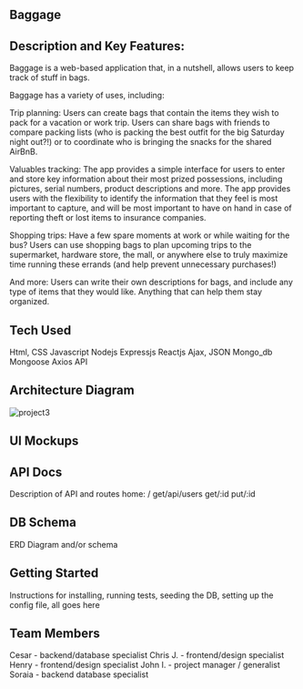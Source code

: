 ## Baggage

## Description and Key Features:
Baggage is a web-based application that, in a nutshell, allows users to keep track of stuff in bags.

Baggage has a variety of uses, including:

Trip planning: Users can create bags that contain the items they wish to pack for a vacation or work trip. Users can share bags with friends to compare packing lists (who is packing the best outfit for the big Saturday night out?!) or to coordinate who is bringing the snacks for the shared AirBnB.

Valuables tracking: The app provides a simple interface for users to enter and store key information about their most prized possessions, including pictures, serial numbers, product descriptions and more. The app provides users with the flexibility to identify the information that they feel is most important to capture, and will be most important to have on hand in case of reporting theft or lost items to insurance companies.

Shopping trips: Have a few spare moments at work or while waiting for the bus? Users can use shopping bags to plan upcoming trips to the supermarket, hardware store, the mall, or anywhere else to truly maximize time running these errands (and help prevent unnecessary purchases!)

And more: Users can write their own descriptions for bags, and include any type of items that they would like. Anything that can help them stay organized.

## Tech Used
Html, CSS
Javascript
Nodejs
Expressjs
Reactjs
Ajax, JSON
Mongo_db
Mongoose
Axios
API

## Architecture Diagram
![project3](https://user-images.githubusercontent.com/31284004/38965318-f9b284a8-4349-11e8-804d-922098bb333e.png)

## UI Mockups


## API Docs
Description of API and routes
home: /
get/api/users
get/:id
put/:id

## DB Schema
ERD Diagram and/or schema

## Getting Started
Instructions for installing,
running tests,
seeding the DB,
setting up the config file,
all goes here

## Team Members
Cesar - backend/database specialist
Chris J. - frontend/design specialist
Henry - frontend/design specialist
John I. - project manager / generalist
Soraia - backend database specialist

